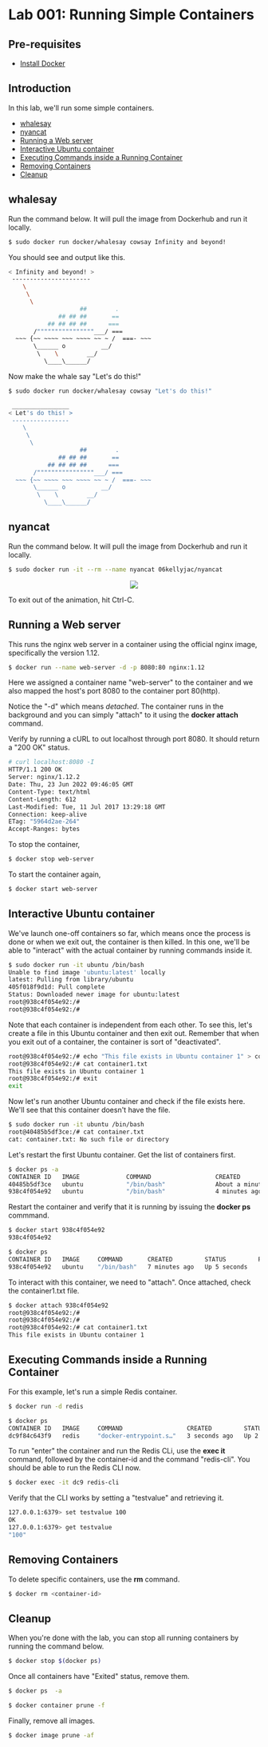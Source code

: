 # Lab 001: Running Simple Containers


## Pre-requisites

- [Install Docker](../../pages/01-Pre-requisites/labs-docker-pre-requisites/README.md)

## Introduction

In this lab, we'll run some simple containers. 

- [whalesay](#whalesay)
- [nyancat](#nyancat)
- [Running a Web server](#running-a-web-server)
- [Interactive Ubuntu container](#interactive-ubuntu-container)
- [Executing Commands inside a Running Container](#executing-commands-inside-a-running-container)
- [Removing Containers](#removing-containers)
- [Cleanup](#cleanup)

## whalesay

Run the command below. It will pull the image from Dockerhub and run it locally.

```bash
$ sudo docker run docker/whalesay cowsay Infinity and beyond!
```

You should see and output like this.

```bash
< Infinity and beyond! >
 ----------------------
    \
     \
      \
                    ##        .
              ## ## ##       ==
           ## ## ## ##      ===
       /""""""""""""""""___/ ===
  ~~~ {~~ ~~~~ ~~~ ~~~~ ~~ ~ /  ===- ~~~
       \______ o          __/
        \    \        __/
          \____\______/
```

Now make the whale say "Let's do this!"

```bash
$ sudo docker run docker/whalesay cowsay "Let's do this!"
```
```bash
 ________________
< Let's do this! >
 ----------------
    \
     \
      \
                    ##        .
              ## ## ##       ==
           ## ## ## ##      ===
       /""""""""""""""""___/ ===
  ~~~ {~~ ~~~~ ~~~ ~~~~ ~~ ~ /  ===- ~~~
       \______ o          __/
        \    \        __/
          \____\______/ 
```


## nyancat 

Run the command below. It will pull the image from Dockerhub and run it locally.
```bash
$ sudo docker run -it --rm --name nyancat 06kellyjac/nyancat
```
<p align=center>
<img src="../../Images/0619nyancat.png">
</p>

To exit out of the animation, hit Ctrl-C.

## Running a Web server

This runs the nginx web server in a container using the official nginx image, specifically the version 1.12.

```bash
$ docker run --name web-server -d -p 8080:80 nginx:1.12 
```

Here we assigned a container name "web-server" to the container and we also mapped the host's port 8080 to the container port 80(http).

Notice the "-d" which means *detached*. The container runs in the background and you can simply "attach" to it using the **docker attach <container-id></container-id>** command.

Verify by running a cURL to out localhost through port 8080. It should return a "200 OK" status.

```bash
# curl localhost:8080 -I
HTTP/1.1 200 OK
Server: nginx/1.12.2
Date: Thu, 23 Jun 2022 09:46:05 GMT
Content-Type: text/html
Content-Length: 612
Last-Modified: Tue, 11 Jul 2017 13:29:18 GMT
Connection: keep-alive
ETag: "5964d2ae-264"
Accept-Ranges: bytes 
```

To stop the container,

```bash
$ docker stop web-server 
```

To start the container again,

```bash
$ docker start web-server 
```

## Interactive Ubuntu container

We've launch one-off containers so far, which means once the process is done or when we exit out, the container is then killed. In this one, we'll be able to "interact" with the actual container by running commands inside it.

```bash
$ sudo docker run -it ubuntu /bin/bash
Unable to find image 'ubuntu:latest' locally
latest: Pulling from library/ubuntu
405f018f9d1d: Pull complete
Status: Downloaded newer image for ubuntu:latest
root@938c4f054e92:/#
root@938c4f054e92:/#
```

Note that each container is independent from each other. To see this, let's create a file in this Ubuntu container and then exit out. Remember that when you exit out of a container, the container is sort of "deactivated".

```bash
root@938c4f054e92:/# echo "This file exists in Ubuntu container 1" > container1.txt 
root@938c4f054e92:/# cat container1.txt
This file exists in Ubuntu container 1
root@938c4f054e92:/# exit
exit
```

Now let's run another Ubuntu container and check if the file exists here. We'll see that this container doesn't have the file.

```bash
$ sudo docker run -it ubuntu /bin/bash
root@40485b5df3ce:/# cat container.txt
cat: container.txt: No such file or directory 
```

Let's restart the first Ubuntu container. Get the list of containers first. 

```bash
$ docker ps -a
CONTAINER ID   IMAGE             COMMAND                  CREATED              STATUS                         PORTS     NAMES
40485b5df3ce   ubuntu            "/bin/bash"              About a minute ago   Exited (1) 4 seconds ago                 modest_galois
938c4f054e92   ubuntu            "/bin/bash"              4 minutes ago        Exited (0) 3 minutes ago                 nostalgic_dhawan
```

Restart the container and verify that it is running by issuing the **docker ps** commmand.

```bash
$ docker start 938c4f054e92
938c4f054e92 
```
```bash
$ docker ps
CONTAINER ID   IMAGE     COMMAND       CREATED         STATUS         PORTS     NAMES
938c4f054e92   ubuntu    "/bin/bash"   7 minutes ago   Up 5 seconds             nostalgic_dhawan 
```

To interact with this container, we need to "attach". Once attached, check the container1.txt file.

```bash
$ docker attach 938c4f054e92
root@938c4f054e92:/# 
root@938c4f054e92:/# 
root@938c4f054e92:/# cat container1.txt
This file exists in Ubuntu container 1
```

## Executing Commands inside a Running Container

For this example, let's run a simple Redis container.

```bash
$ docker run -d redis 
```
```bash
$ docker ps
CONTAINER ID   IMAGE     COMMAND                  CREATED         STATUS         PORTS      NAMES
dc9f84c643f9   redis     "docker-entrypoint.s…"   3 seconds ago   Up 2 seconds   6379/tcp   sweet_brown 
```

To run "enter" the container and run the Redis CLi, use the **exec it** command, followed by the container-id and the command "redis-cli". You should be able to run the Redis CLI now.

```bash
$ docker exec -it dc9 redis-cli 
```

Verify that the CLI works by setting a "testvalue" and retrieving it.
```bash
127.0.0.1:6379> set testvalue 100
OK
127.0.0.1:6379> get testvalue
"100" 
```

## Removing Containers

To delete specific containers, use the **rm** command.
```bash
$ docker rm <container-id>
```

## Cleanup 

When you're done with the lab, you can stop all running containers by running the command below.
```bash
$ docker stop $(docker ps) 
```

Once all containers have "Exited" status, remove them.
```bash
$ docker ps  -a 
```
```bash
$ docker container prune -f 
```
Finally, remove all images.
```bash
$ docker image prune -af 
```
